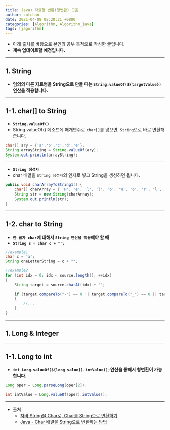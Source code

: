 ```yaml
---
title: Java) 자료형 변환(형변환) 모음
author: cotchan
date: 2021-04-08 08:20:21 +0800
categories: [Algorithm, Algorithm_java]
tags: [jagorithm]     
---
```


+ 아래 출처를 바탕으로 본인의 공부 목적으로 작성한 글입니다.    
+ **계속 업데이트할 예정입니다.**

---

## 1. String

+ **임의의 다른 자료형을 String으로 만들 때는 `String.valueOf(${targetValue})` 연산을 적용합니다.**

---

## 1-1. char[] to String

+ **`String.valueOf()`**
+ String.valueOf() 메소드에 매개변수로 `char[]`를 넣으면, `String`으로 바로 변환해줍니다.

```java
char[] ary = {'a','b','c','d','e'};
String arrayString = String.valueOf(ary);
System.out.println(arrayString);
```

---

+ **`String 생성자`**
+ char 배열을 `String 생성자`의 인자로 넣고 String을 생성하면 됩니다.

```java
public void charArrayToString1() {
    char[] charArray = { 'H', 'e', 'l', 'l', 'o', 'W', 'o', 'r', 'l', 'd' };
    String str = new String(charArray);
    System.out.println(str);
}
```

---

## 1-2. char to String

+ **`한 글자 char`에 대해서 `String 연산을 적용`해야 할 때**
+ **`String s = char c + "";`**

```java
//example1
char c = 'a';
String oneLetterString = c + "";
```

```java
//example2
for (int idx = 0; idx < source.length(); ++idx)
{
    String target = source.charAt(idx) + "";
    
    if (target.compareTo("-") == 0 || target.compareTo("_") == 0 || target.compareTo(".") == 0)
    {
        //...
    }
}
```

---

## 1. Long & Integer

---

## 1-1. Long to int

+ **`int Long.valueOf(${long value}).intValue();`연산을 통해서 형변환이 가능합니다.**

```java
Long oper = Long.parseLong(oper[2]);

int intValue = Long.valueOf(oper).intValue();
```

---

+ 출처
  + [자바 String을 Char로, Char를 String으로 변환하기](https://kutar37.tistory.com/entry/%EC%9E%90%EB%B0%94-String%EC%9D%84-Char%EB%A1%9C-Char%EB%A5%BC-String%EC%9C%BC%EB%A1%9C-%EB%B3%80%ED%99%98%ED%95%98%EA%B8%B0) 
  + [Java - Char 배열을 String으로 변환하는 방법](https://codechacha.com/ko/java-convert-chararray-to-string/)
